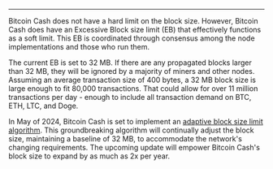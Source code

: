 ---
Bitcoin Cash does not have a hard limit on the block size. However, Bitcoin Cash does have an Excessive Block size limit (EB) that effectively functions as a soft limit. This EB is coordinated through consensus among the node implementations and those who run them. 

The current EB is set to 32 MB. If there are any propagated blocks larger than 32 MB, they will be ignored by a majority of miners and other nodes. Assuming an average transaction size of 400 bytes, a 32 MB block size is large enough to fit 80,000 transactions. That could allow for over 11 million transactions per day - enough to include all transaction demand on BTC, ETH, LTC, and Doge. 

In May of 2024, Bitcoin Cash is set to implement an [adaptive block size limit algorithm](https://gitlab.com/0353F40E/ebaa). This groundbreaking algorithm will continually adjust the block size, maintaining a baseline of 32 MB, to accommodate the network's changing requirements. The upcoming update will empower Bitcoin Cash's block size to expand by as much as 2x per year. 